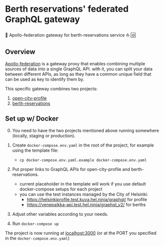 # Berth reservations' federated GraphQL gateway

:link: Apollo-federation gateway for berth-reservations service :boat: :id:

## Overview

[Apollo-federation](https://www.apollographql.com/docs/apollo-server/federation/introduction/) is
a gateway proxy that enables combining multiple sources of data into a single GraphQL API.
with it, you can split your data between different APIs, as long as they have a common
unique field that can be used as key to identify them by.

This specific gateway combines two projects:
1. [open-city-profile](https://github.com/City-of-Helsinki/open-city-profile)
2. [berth-reservations](https://github.com/City-of-Helsinki/berth-reservations)

## Set up w/ Docker

0. You need to have the two projects mentioned above running somewhere (locally,
    staging or production).

1. Create `docker-compose.env.yaml` in the root of the project, for example using
    the template file:
    * `cp docker-compose.env.yaml.example docker-compose.env.yaml`

2. Put proper links to GraphQL APIs for open-city-profile and berth-reservations.
    * current placeholder in the template will work if you use default docker-compose
      setups for each project
    * you can use the test instances managed by the City of Helsinki:
        - https://helsinkiprofile.test.kuva.hel.ninja/graphql/ for profile
        - https://venepaikka-api.test.hel.ninja/graphql_v2/ for berths

3. Adjust other variables according to your needs.

4. Run `docker-compose up`

The project is now running at [localhost:3000](http://localhost:3000) (or at the
PORT you specified in the `docker-compose.env.yaml`)

